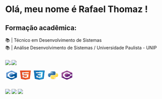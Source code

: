 

<h1> Olá, meu nome é Rafael Thomaz !</h1>
<h2> Formação acadêmica:</h2>
📚 | Técnico em Desenvolvimento de Sistemas <br>
📚 | Análise Desenvolvimento de Sistemas / Universidade Paulista - UNIP 
<h3></h3>


<a href="https://github.com/rafahthomaz14/github-readme-stats">
  <img height=200 align="center" src="https://github-readme-stats.vercel.app/api?username=rafahthomaz14&theme=blue_navy&hide_rank=true" />
</a>
<a href="https://github.com/rafahthomaz/convoychat">
  <img height=200 align="center" src="https://github-readme-stats.vercel.app/api/top-langs?username=rafahthomaz14&layout=compact&langs_count=8&card_width=320&theme=blue_navy" />
</a>

<div style="display: inline_block"><br>
  <img align="center" alt="Rafa-C" height="30" width="40" src="https://raw.githubusercontent.com/devicons/devicon/master/icons/c/c-original.svg">
  <img align="center" alt="Rafa-HTML" height="30" width="40" src="https://raw.githubusercontent.com/devicons/devicon/master/icons/html5/html5-original.svg">
  <img align="center" alt="Rafa-CSS" height="30" width="40" src="https://raw.githubusercontent.com/devicons/devicon/master/icons/css3/css3-original.svg">
  <img align="center" alt="Rafa-Python" height="30" width="40" src="https://raw.githubusercontent.com/devicons/devicon/master/icons/python/python-original.svg">
  <img align="center" alt="Rafa-Csharp" height="30" width="40" src="https://raw.githubusercontent.com/devicons/devicon/master/icons/csharp/csharp-original.svg">
</div>

  
  ##
 
<div> 
  <a href="https://www.instagram.com/rafa_thomaz14/" target="_blank"><img src="https://img.shields.io/badge/-Instagram-%23E4405F?style=for-the-badge&logo=instagram&logoColor=white" target="_blank"></a>
  <a href = "rafaelthomaz466@gmail.com"><img src="https://img.shields.io/badge/-Gmail-%23333?style=for-the-badge&logo=gmail&logoColor=white" target="_blank"></a>
  <a href="https://www.linkedin.com/in/rafael-thomaz-92559920a/" target="_blank"><img src="https://img.shields.io/badge/-LinkedIn-%230077B5?style=for-the-badge&logo=linkedin&logoColor=white" target="_blank"></a> 
  
</div>

